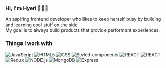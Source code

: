 ### Hi, I'm Hyeri 👋👩‍💻

An aspiring frontend developer who likes to keep herself busy by building and learning cool stuff on the side.   
My goal is to always build products that provide performant experiences.

### Things I work with
![JavaScript](https://img.shields.io/badge/Javascript-F7DF1E?style=flat-square&logo=Javascript&logoColor=black)
![HTML5](https://img.shields.io/badge/HTML5-E34F26?style=flat-square&logo=HTML5&logoColor=white)
![CSS](https://img.shields.io/badge/CSS-1572B6?style=flat-square&logo=CSS3&logoColor=white)
![Styled-components](https://img.shields.io/badge/Styled--components-DB7093?style=flat-square&logo=Styled-components&logoColor=white)
![REACT](https://img.shields.io/badge/REACT-61DAFB?style=flat-square&logo=REACT&logoColor=black)
![REACT](https://img.shields.io/badge/REACT--NATIVE-61DAFB?style=flat-square&logo=REACT&logoColor=black)
![Redux](https://img.shields.io/badge/Redux-764ABC?style=flat-square&logo=Redux&logoColor=white)
![NODE.js](https://img.shields.io/badge/Node.js-339933?style=flat-square&logo=NODE.js&logoColor=white)
![MongoDB](https://img.shields.io/badge/MongoDB-339933?style=flat-square&logo=MongoDB&logoColor=white)
![Express](https://img.shields.io/badge/Express-000000?style=flat-square&logo=Express&logoColor=white)
